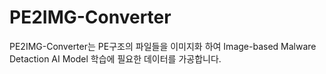 # PE2IMG-Converter
PE2IMG-Converter는 PE구조의 파일들을 이미지화 하여 Image-based Malware Detaction AI Model 학습에 필요한 데이터를 가공합니다.
